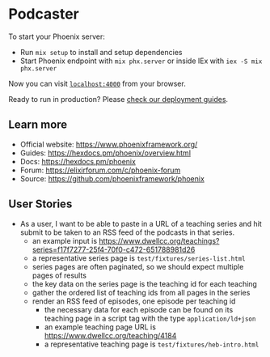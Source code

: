 # Podcaster

To start your Phoenix server:

  * Run `mix setup` to install and setup dependencies
  * Start Phoenix endpoint with `mix phx.server` or inside IEx with `iex -S mix phx.server`

Now you can visit [`localhost:4000`](http://localhost:4000) from your browser.

Ready to run in production? Please [check our deployment guides](https://hexdocs.pm/phoenix/deployment.html).

## Learn more

  * Official website: https://www.phoenixframework.org/
  * Guides: https://hexdocs.pm/phoenix/overview.html
  * Docs: https://hexdocs.pm/phoenix
  * Forum: https://elixirforum.com/c/phoenix-forum
  * Source: https://github.com/phoenixframework/phoenix

## User Stories

- As a user, I want to be able to paste in a URL of a teaching series and hit submit to be taken to an RSS feed of the podcasts in that series.
  - an example input is https://www.dwellcc.org/teachings?series=f17f7277-25f4-70f0-c472-651788981d26
  - a representative series page is `test/fixtures/series-list.html`
  - series pages are often paginated, so we should expect multiple pages of results
  - the key data on the series page is the teaching id for each teaching
  - gather the ordered list of teaching ids from all pages in the series
  - render an RSS feed of episodes, one episode per teaching id
    - the necessary data for each episode can be found on its teaching page in a script tag with the type `application/ld+json`
    - an example teaching page URL is https://www.dwellcc.org/teaching/4184
    - a representative teaching page is `test/fixtures/heb-intro.html`
